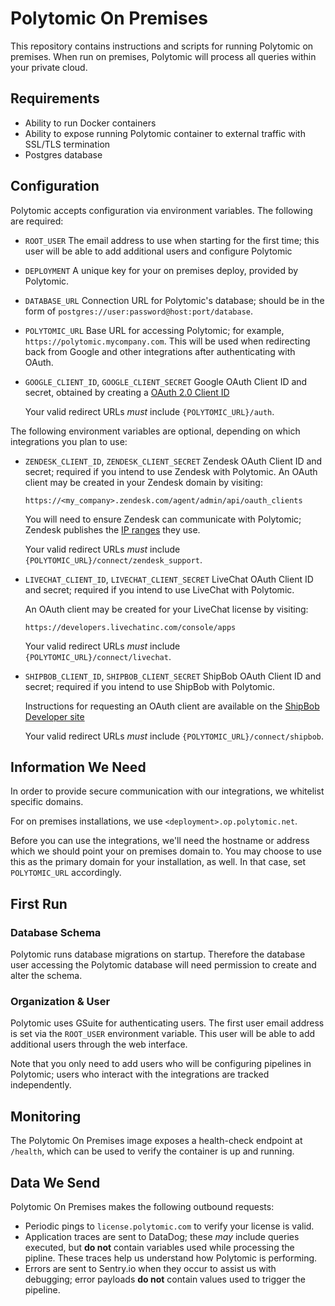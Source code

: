 # Polytomic On Premises

This repository contains instructions and scripts for running Polytomic on premises. When run on premises, Polytomic will process all queries within your private cloud.

## Requirements

* Ability to run Docker containers
* Ability to expose running Polytomic container to external traffic with SSL/TLS termination
* Postgres database

## Configuration

Polytomic accepts configuration via environment variables. The following are required:

* `ROOT_USER`
  The email address to use when starting for the first time; this user will be able to add additional users and configure Polytomic

* `DEPLOYMENT`
  A unique key for your on premises deploy, provided by Polytomic.

* `DATABASE_URL`
  Connection URL for Polytomic's database; should be in the form of `postgres://user:password@host:port/database`.

* `POLYTOMIC_URL`
  Base URL for accessing Polytomic; for example, `https://polytomic.mycompany.com`. This will be used when redirecting back from Google and other integrations after authenticating with OAuth.

* `GOOGLE_CLIENT_ID`, `GOOGLE_CLIENT_SECRET`
  Google OAuth Client ID and secret, obtained by creating a [OAuth 2.0 Client ID](https://console.developers.google.com/apis/credentials)

  Your valid redirect URLs *must* include `{POLYTOMIC_URL}/auth`.

The following environment variables are optional, depending on which integrations you plan to use:

* `ZENDESK_CLIENT_ID`, `ZENDESK_CLIENT_SECRET`
  Zendesk OAuth Client ID and secret; required if you intend to use Zendesk with Polytomic. An OAuth client may be created in your Zendesk domain by visiting:

  `https://<my_company>.zendesk.com/agent/admin/api/oauth_clients`

  You will need to ensure Zendesk can communicate with Polytomic; Zendesk publishes the [IP ranges](https://support.zendesk.com/hc/en-us/articles/203660846) they use.

  Your valid redirect URLs *must* include `{POLYTOMIC_URL}/connect/zendesk_support`.

* `LIVECHAT_CLIENT_ID`, `LIVECHAT_CLIENT_SECRET`
  LiveChat OAuth Client ID and secret; required if you intend to use LiveChat with Polytomic.

  An OAuth client may be created for your LiveChat license by visiting:

  `https://developers.livechatinc.com/console/apps`

  Your valid redirect URLs *must* include `{POLYTOMIC_URL}/connect/livechat`.

* `SHIPBOB_CLIENT_ID`, `SHIPBOB_CLIENT_SECRET`
  ShipBob OAuth Client ID and secret; required if you intend to use ShipBob with Polytomic.

  Instructions for requesting an OAuth client are available on the [ShipBob Developer site](https://developer.shipbob.com/auth)

  Your valid redirect URLs *must* include `{POLYTOMIC_URL}/connect/shipbob`.

## Information We Need

In order to provide secure communication with our integrations, we whitelist specific domains.

For on premises installations, we use `<deployment>.op.polytomic.net`.

Before you can use the integrations, we'll need the hostname or address which we should point your on premises domain to. You may choose to use this as the primary domain for your installation, as well. In that case, set `POLYTOMIC_URL` accordingly.

## First Run

### Database Schema

Polytomic runs database migrations on startup. Therefore the database user accessing the Polytomic database will need permission to create and alter the schema.

### Organization & User

Polytomic uses GSuite for authenticating users. The first user email address is set via the `ROOT_USER` environment variable. This user will be able to add additional users through the web interface.

Note that you only need to add users who will be configuring pipelines in Polytomic; users who interact with the integrations are tracked independently.

## Monitoring

The Polytomic On Premises image exposes a health-check endpoint at `/health`, which can be used to verify the container is up and running.

## Data We Send

Polytomic On Premises makes the following outbound requests:

* Periodic pings to `license.polytomic.com` to verify your license is valid.
* Application traces are sent to DataDog; these *may* include queries executed, but **do not** contain variables used while processing the pipline. These traces help us understand how Polytomic is performing.
* Errors are sent to Sentry.io when they occur to assist us with debugging; error payloads **do not** contain values used to trigger the pipeline.
